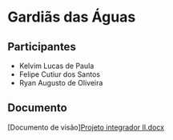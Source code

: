 # Gardiãs das Águas 
## Participantes
- Kelvim Lucas de Paula
- Felipe Cutiur dos Santos
- Ryan Augusto de Oliveira
## Documento 
[Documento de visão][Projeto integrador II.docx](https://github.com/user-attachments/files/21723931/Projeto.integrador.II.docx)
